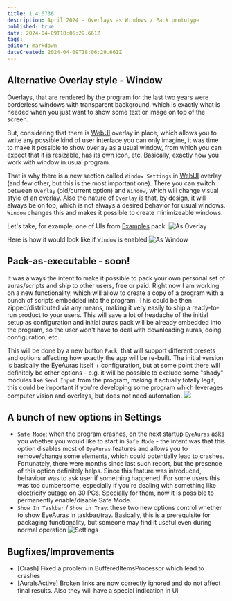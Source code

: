 ```yaml
---
title: 1.4.6736
description: April 2024 - Overlays as Windows / Pack prototype
published: true
date: 2024-04-09T18:06:29.661Z
tags: 
editor: markdown
dateCreated: 2024-04-09T18:06:29.661Z
---
```



## Alternative Overlay style - Window
Overlays, that are rendered by the program for the last two years were borderless windows with transparent background, which is exactly what is needed when you just want to show some text or image on top of the screen.

But, considering that there is [WebUI](https://wiki.eyeauras.net/en/overlays/custom-ui) overlay in place, which allows you to write any possible kind of user interface you can only imagine, it was time to make it possible to show overlay as a usual window, from which you can expect that it is resizable, has its own icon, etc. Basically, exactly how you work with window in usual program.

That is why there is a new section called `Window Settings` in [WebUI](https://wiki.eyeauras.net/en/overlays/custom-ui) overlay (and few other, but this is the most important one). There you can switch between `Overlay` (old/current option) and `Window`, which will change visual style of an overlay. Also the nature of `Overlay` is that, by design, it will always be on top, which is not always a desired behavior for usual windows. `Window` changes this and makes it possible to create minimizeable windows. 

Let's take, for example, one of UIs from [Examples](https://eyeauras.net/share/S20230513170854lZJYjdkyYDux) pack.
![As Overlay](https://i.imgur.com/DteZQbw.png)

Here is how it would look like if `Window` is enabled
![As Window](https://i.imgur.com/xoytVmb.png)

## Pack-as-executable - soon! 
It was always the intent to make it possible to pack your own personal set of auras/scripts and ship to other users, free or paid. Right now I am working on a new functionality, which will allow to create a copy of a program with a bunch of scripts embedded into the program. This could be then zipped/distributed via any means, making it very easily to ship a ready-to-run product to your users. This will save a lot of headache of the initial setup as configuration and initial auras pack will be already embedded into the program, so the user won't have to deal with downloading auras, doing configuration, etc. 


This will be done by a new button `Pack`, that will support different presets and options affecting how exactly the app will be re-built. The initial version is basically the EyeAuras itself + configuration, but at some point there will definitely be other options - e.g. it will be possible to exclude some "shady" modules like `Send Input`  from the program, making it actually totally legit, this could be important if you're developing some program which leverages computer vision and overlays, but does not need automation. 
![](https://i.imgur.com/5qvhY2W.png)

## A bunch of new options in Settings
- `Safe Mode`: when the program crashes, on the next startup `EyeAuras` asks you whether you would like to start in `Safe Mode` - the intent was that this option disables most of `EyeAuras` features and allows you to remove/change some elements, which could potentially lead to crashes. Fortunately, there were months since last such report, but the presence of this option definitely helps. Since this feature was introduced, behaviour was to ask user if something happened. For some users this was too cumbersome, especially if you're dealing with something like electricity outage on 30 PCs. Specially for them, now it is possible to permanently enable/disable Safe Mode.
- `Show In Taskbar` / `Show in Tray`: these two new options control whether to show EyeAuras in taskbar/tray. Basically, this is a prerequisite for packaging functionality, but someone may find it useful even during normal operation
![Settings](https://i.imgur.com/KnydQsx.png)

## Bugfixes/Improvements
- [Crash] Fixed a problem in BufferedItemsProcessor which lead to crashes
- [AuraIsActive] Broken links are now correctly ignored and do not affect final results. Also they will have a special indication in UI
